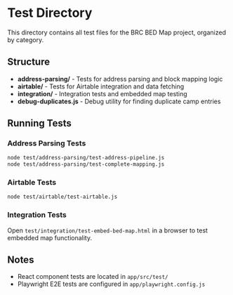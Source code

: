 # Test Directory

This directory contains all test files for the BRC BED Map project, organized by category.

## Structure

- **address-parsing/** - Tests for address parsing and block mapping logic
- **airtable/** - Tests for Airtable integration and data fetching
- **integration/** - Integration tests and embedded map testing
- **debug-duplicates.js** - Debug utility for finding duplicate camp entries

## Running Tests

### Address Parsing Tests
```bash
node test/address-parsing/test-address-pipeline.js
node test/address-parsing/test-complete-mapping.js
```

### Airtable Tests
```bash
node test/airtable/test-airtable.js
```

### Integration Tests
Open `test/integration/test-embed-bed-map.html` in a browser to test embedded map functionality.

## Notes
- React component tests are located in `app/src/test/`
- Playwright E2E tests are configured in `app/playwright.config.js`